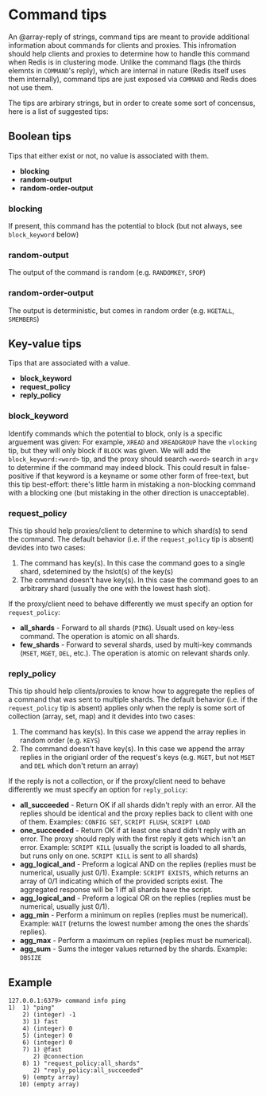 # Command tips

An @array-reply of strings, command tips are meant to provide additional information about commands for clients and proxies.
This infromation should help clients and proxies to determine how to handle this command when Redis is in clustering mode.
Unlike the command flags (the thirds elemnts in `COMMAND`'s reply), which are internal in nature (Redis itself uses them internally), command tips are just exposed via `COMMAND` and Redis does not use them.

The tips are arbirary strings, but in order to create some sort of concensus, here is a list of suggested tips:

## Boolean tips

Tips that either exist or not, no value is associated with them.

- **blocking**
- **random-output**
- **random-order-output**

### blocking

If present, this command has the potential to block (but not always, see `block_keyword` below)

### random-output

The output of the command is random (e.g. `RANDOMKEY`, `SPOP`)

### random-order-output

The output is deterministic, but comes in random order (e.g. `HGETALL`, `SMEMBERS`)

## Key-value tips

Tips that are associated with a value.

- **block_keyword** 
- **request_policy**
- **reply_policy**

### block_keyword

Identify commands which the potential to block, only is a specific arguement was given: For example, `XREAD` and `XREADGROUP` have the `vlocking` tip, but they will only block if `BLOCK` was given. We will add the `block_keyword:<word>` tip, and the proxy should search `<word>` search in `argv` to determine if the command may indeed block.
This could result in false-positive if that keyword is a keyname or some other form of free-text, but this tip best-effort: there's little harm in mistaking a non-blocking command with a blocking one (but mistaking in the other direction is unacceptable).

### request_policy

This tip should help proxies/client to determine to which shard(s) to send the command.
The default behavior (i.e. if the `request_policy` tip is absent) devides into two cases:
1. The command has key(s). In this case the command goes to a single shard, sdetemined by the hslot(s) of the key(s)
2. The command doesn't have key(s). In this case the command goes to an arbitrary shard (usually the one with the lowest hash slot).

If the proxy/client need to behave differently we must specify an option for `request_policy`:
- **all_shards** - Forward to all shards (`PING`). Usualt used on key-less command. The operation is atomic on all shards.
- **few_shards** - Forward to several shards, used by multi-key commands (`MSET`, `MGET`, `DEL`, etc.). The operation is atomic on relevant shards only.

### reply_policy

This tip should help clients/proxies to know how to aggregate the replies of a command that was sent to multiple shards.
The default behavior (i.e. if the `request_policy` tip is absent) applies only when the reply is some sort of collection (array, set, map) and it devides into two cases:
1. The command has key(s). In this case we append the array replies in random order (e.g. `KEYS`)
2. The command doesn't have key(s).  In this case we append the array replies in the origianl order of the request's keys (e.g. `MGET`, but not `MSET` and `DEL` which don't return an array)

If the reply is not a collection, or if the proxy/client need to behave differently we must specify an option for `reply_policy`:
- **all_succeeded** - Return OK if all shards didn't reply with an error. All the replies should be identical and the proxy replies back to client with one of them. Examples: `CONFIG SET`, `SCRIPT FLUSH`, `SCRIPT LOAD`
- **one_succeeded** - Return OK if at least one shard didn't reply with an error. The proxy should reply with the first reply it gets which isn't an error. Example: `SCRIPT KILL` (usually the script is loaded to all shards, but runs only on one. `SCRIPT KILL` is sent to all shards)
- **agg_logical_and** - Preform a logical AND on the replies (replies must be numerical, usually just 0/1). Example: `SCRIPT EXISTS`, which returns an array of 0/1 indicating which of the provided scripts exist. The aggregated response will be 1 iff all shards have the script.
- **agg_logical_and** - Preform a logical OR on the replies (replies must be numerical, usually just 0/1).
- **agg_min** - Perform a minimum on replies (replies must be numerical). Example: `WAIT` (returns the lowest number among the ones the shards` replies).
- **agg_max** - Perform a maximum on replies (replies must be numerical).
- **agg_sum** - Sums the integer values returned by the shards. Example: `DBSIZE`


## Example

```
127.0.0.1:6379> command info ping
1)  1) "ping"
    2) (integer) -1
    3) 1) fast
    4) (integer) 0
    5) (integer) 0
    6) (integer) 0
    7) 1) @fast
       2) @connection
    8) 1) "request_policy:all_shards"
       2) "reply_policy:all_succeeded"
    9) (empty array)
   10) (empty array)
```

